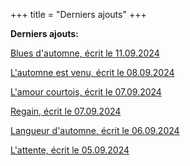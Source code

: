 +++
title = "Derniers ajouts"
+++

**Derniers ajouts:**

[Blues d'automne, écrit le 11.09.2024](./seasons/22_vingt_deuxieme_saison/blues_d_automne/)

[L'automne est venu, écrit le 08.09.2024](./seasons/22_vingt_deuxieme_saison/l_automne_est_venu/)

[L'amour courtois, écrit le 07.09.2024](./seasons/22_vingt_deuxieme_saison/l_amour_courtois/)

[Regain, écrit le 07.09.2024](./seasons/22_vingt_deuxieme_saison/regain/)

[Langueur d'automne, écrit le 06.09.2024](./seasons/22_vingt_deuxieme_saison/langueur_d_automne/)

[L'attente, écrit le 05.09.2024](./seasons/22_vingt_deuxieme_saison/l_attente/)





